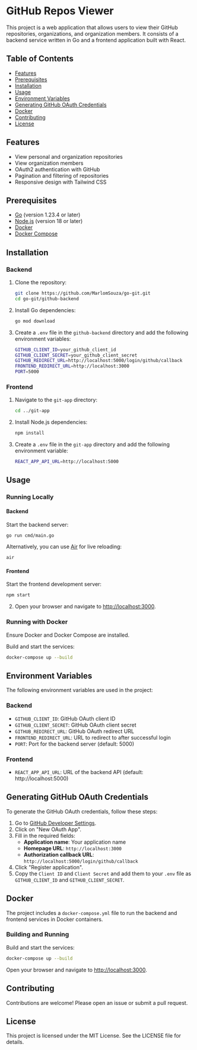 # GitHub Repos Viewer

This project is a web application that allows users to view their GitHub repositories, organizations, and organization members. It consists of a backend service written in Go and a frontend application built with React.

## Table of Contents

- [Features](#features)
- [Prerequisites](#prerequisites)
- [Installation](#installation)
- [Usage](#usage)
- [Environment Variables](#environment-variables)
- [Generating GitHub OAuth Credentials](#generating-github-oauth-credentials)
- [Docker](#docker)
- [Contributing](#contributing)
- [License](#license)

## Features

- View personal and organization repositories
- View organization members
- OAuth2 authentication with GitHub
- Pagination and filtering of repositories
- Responsive design with Tailwind CSS

## Prerequisites

- [Go](https://golang.org/dl/) (version 1.23.4 or later)
- [Node.js](https://nodejs.org/) (version 18 or later)
- [Docker](https://www.docker.com/get-started)
- [Docker Compose](https://docs.docker.com/compose/install/)

## Installation
### Backend

1. Clone the repository:
   ```sh
   git clone https://github.com/MarlomSouza/go-git.git
   cd go-git/github-backend
   ```

2. Install Go dependencies:
   ```sh
   go mod download
   ```

3. Create a `.env` file in the `github-backend` directory and add the following environment variables:
   ```sh
   GITHUB_CLIENT_ID=your_github_client_id
   GITHUB_CLIENT_SECRET=your_github_client_secret
   GITHUB_REDIRECT_URL=http://localhost:5000/login/github/callback
   FRONTEND_REDIRECT_URL=http://localhost:3000
   PORT=5000
   ```

### Frontend

1. Navigate to the `git-app` directory:
   ```sh
   cd ../git-app
   ```

2. Install Node.js dependencies:
   ```sh
   npm install
   ```

3. Create a `.env` file in the `git-app` directory and add the following environment variable:
   ```sh
   REACT_APP_API_URL=http://localhost:5000
   ```

## Usage

### Running Locally

#### Backend
Start the backend server:
   ```sh
   go run cmd/main.go
   ```

Alternatively, you can use [Air](https://github.com/cosmtrek/air) for live reloading:
   ```sh
   air
   ```

#### Frontend
Start the frontend development server:
   ```sh
   npm start
   ```

2. Open your browser and navigate to [http://localhost:3000](http://localhost:3000).

### Running with Docker
Ensure Docker and Docker Compose are installed.

Build and start the services:
   ```sh
   docker-compose up --build
   ```

## Environment Variables

The following environment variables are used in the project:

### Backend
- `GITHUB_CLIENT_ID`: GitHub OAuth client ID
- `GITHUB_CLIENT_SECRET`: GitHub OAuth client secret
- `GITHUB_REDIRECT_URL`: GitHub OAuth redirect URL
- `FRONTEND_REDIRECT_URL`: URL to redirect to after successful login
- `PORT`: Port for the backend server (default: 5000)

### Frontend
- `REACT_APP_API_URL`: URL of the backend API (default: http://localhost:5000)

## Generating GitHub OAuth Credentials

To generate the GitHub OAuth credentials, follow these steps:

1. Go to [GitHub Developer Settings](https://github.com/settings/developers).
2. Click on "New OAuth App".
3. Fill in the required fields:
   - **Application name**: Your application name
   - **Homepage URL**: `http://localhost:3000`
   - **Authorization callback URL**: `http://localhost:5000/login/github/callback`
4. Click "Register application".
5. Copy the `Client ID` and `Client Secret` and add them to your `.env` file as `GITHUB_CLIENT_ID` and `GITHUB_CLIENT_SECRET`.

## Docker

The project includes a `docker-compose.yml` file to run the backend and frontend services in Docker containers.

### Building and Running
Build and start the services:
   ```sh
   docker-compose up --build
   ```

Open your browser and navigate to [http://localhost:3000](http://localhost:3000).

## Contributing

Contributions are welcome! Please open an issue or submit a pull request.

## License

This project is licensed under the MIT License. See the LICENSE file for details.